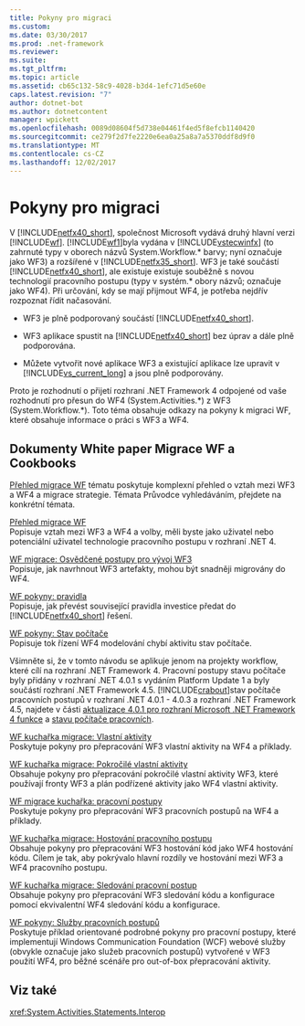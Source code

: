 ```yaml
---
title: Pokyny pro migraci
ms.custom: 
ms.date: 03/30/2017
ms.prod: .net-framework
ms.reviewer: 
ms.suite: 
ms.tgt_pltfrm: 
ms.topic: article
ms.assetid: cb65c132-58c9-4028-b3d4-1efc71d5e60e
caps.latest.revision: "7"
author: dotnet-bot
ms.author: dotnetcontent
manager: wpickett
ms.openlocfilehash: 0089d08604f5d738e04461f4ed5f8efcb1140420
ms.sourcegitcommit: ce279f2d7fe2220e6ea0a25a8a7a5370ddf8d9f0
ms.translationtype: MT
ms.contentlocale: cs-CZ
ms.lasthandoff: 12/02/2017
---
```

# <a name="migration-guidance"></a>Pokyny pro migraci
V [!INCLUDE[netfx40_short](../../../includes/netfx40-short-md.md)], společnost Microsoft vydává druhý hlavní verzi [!INCLUDE[wf](../../../includes/wf-md.md)]. [!INCLUDE[wf1](../../../includes/wf1-md.md)]byla vydána v [!INCLUDE[vstecwinfx](../../../includes/vstecwinfx-md.md)] (to zahrnuté typy v oborech názvů System.Workflow.* barvy; nyní označuje jako WF3) a rozšířené v [!INCLUDE[netfx35_short](../../../includes/netfx35-short-md.md)]. WF3 je také součástí [!INCLUDE[netfx40_short](../../../includes/netfx40-short-md.md)], ale existuje existuje souběžně s novou technologií pracovního postupu (typy v systém.\* obory názvů; označuje jako WF4). Při určování, kdy se mají přijmout WF4, je potřeba nejdřív rozpoznat řídit načasování.  
  
-   WF3 je plně podporovaný součástí [!INCLUDE[netfx40_short](../../../includes/netfx40-short-md.md)].  
  
-   WF3 aplikace spustit na [!INCLUDE[netfx40_short](../../../includes/netfx40-short-md.md)] bez úprav a dále plně podporována.  
  
-   Můžete vytvořit nové aplikace WF3 a existující aplikace lze upravit v [!INCLUDE[vs_current_long](../../../includes/vs-current-long-md.md)] a jsou plně podporovány.  
  
 Proto je rozhodnutí o přijetí rozhraní .NET Framework 4 odpojené od vaše rozhodnutí pro přesun do WF4 (System.Activities.*) z WF3 (System.Workflow.\*). Toto téma obsahuje odkazy na pokyny k migraci WF, které obsahuje informace o práci s WF3 a WF4.  
  
## <a name="wf-migration-whitepapers-and-cookbooks"></a>Dokumenty White paper Migrace WF a Cookbooks  
 [Přehled migrace WF](http://go.microsoft.com/fwlink/?LinkId=153873) tématu poskytuje komplexní přehled o vztah mezi WF3 a WF4 a migrace strategie. Témata Průvodce vyhledáváním, přejdete na konkrétní témata.  
  
 [Přehled migrace WF](http://go.microsoft.com/fwlink/?LinkId=153873)  
 Popisuje vztah mezi WF3 a WF4 a volby, měli byste jako uživatel nebo potenciální uživatel technologie pracovního postupu v rozhraní .NET 4.  
  
 [WF migrace: Osvědčené postupy pro vývoj WF3](http://go.microsoft.com/fwlink/?LinkId=153852)  
 Popisuje, jak navrhnout WF3 artefakty, mohou být snadněji migrovány do WF4.  
  
 [WF pokyny: pravidla](http://go.microsoft.com/fwlink/?LinkId=153854)  
 Popisuje, jak převést související pravidla investice předat do [!INCLUDE[netfx40_short](../../../includes/netfx40-short-md.md)] řešení.  
  
 [WF pokyny: Stav počítače](http://go.microsoft.com/fwlink/?LinkId=153855)  
 Popisuje tok řízení WF4 modelování chybí aktivitu stav počítače.  
  
 Všimněte si, že v tomto návodu se aplikuje jenom na projekty workflow, které cílí na rozhraní .NET Framework 4. Pracovní postupy stavu počítače byly přidány v rozhraní .NET 4.0.1 s vydáním Platform Update 1 a byly součástí rozhraní .NET Framework 4.5. [!INCLUDE[crabout](../../../includes/crabout-md.md)]stav počítače pracovních postupů v rozhraní .NET 4.0.1 - 4.0.3 a rozhraní .NET Framework 4.5, najdete v části [aktualizace 4.0.1 pro rozhraní Microsoft .NET Framework 4 funkce](http://msdn.microsoft.com/en-us/de3297bd-c3e1-4126-95be-2ed7fe2a98fc) a [stavu počítače pracovních](../../../docs/framework/windows-workflow-foundation/state-machine-workflows.md).  
  
 [WF kuchařka migrace: Vlastní aktivity](http://go.microsoft.com/fwlink/?LinkId=153856)  
 Poskytuje pokyny pro přepracování WF3 vlastní aktivity na WF4 a příklady.  
  
 [WF kuchařka migrace: Pokročilé vlastní aktivity](http://go.microsoft.com/fwlink/?LinkId=275560)  
 Obsahuje pokyny pro přepracování pokročilé vlastní aktivity WF3, které používají fronty WF3 a plán podřízené aktivity jako WF4 vlastní aktivity.  
  
 [WF migrace kuchařka: pracovní postupy](http://go.microsoft.com/fwlink/?LinkId=153858)  
 Poskytuje pokyny pro přepracování WF3 pracovních postupů na WF4 a příklady.  
  
 [WF kuchařka migrace: Hostování pracovního postupu](http://go.microsoft.com/fwlink/?LinkId=275561)  
 Obsahuje pokyny pro přepracování WF3 hostování kód jako WF4 hostování kódu. Cílem je tak, aby pokrývalo hlavní rozdíly ve hostování mezi WF3 a WF4 pracovního postupu.  
  
 [WF kuchařka migrace: Sledování pracovní postup](http://go.microsoft.com/fwlink/?LinkId=275562)  
 Obsahuje pokyny pro přepracování WF3 sledování kódu a konfigurace pomocí ekvivalentní WF4 sledování kódu a konfigurace.  
  
 [WF pokyny: Služby pracovních postupů](http://go.microsoft.com/fwlink/?LinkId=275564)  
 Poskytuje příklad orientované podrobné pokyny pro pracovní postupy, které implementují Windows Communication Foundation (WCF) webové služby (obvykle označuje jako služeb pracovních postupů) vytvořené v WF3 použití WF4, pro běžné scénáře pro out-of-box přepracování aktivity.  
  
## <a name="see-also"></a>Viz také  
 <xref:System.Activities.Statements.Interop>
